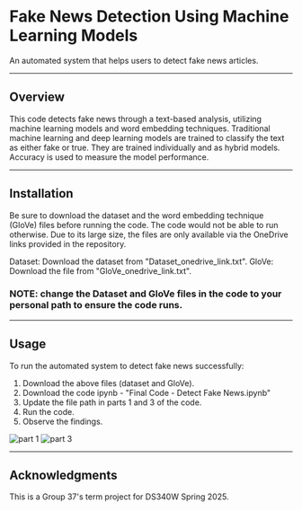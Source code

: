 # Fake News Detection Using Machine Learning Models

An automated system that helps users to detect fake news articles.

---


## Overview

This code detects fake news through a text-based analysis, utilizing machine learning models and word embedding techniques. 
Traditional machine learning and deep learning models are trained to classify the text as either fake or true. They are trained individually and as hybrid models.
Accuracy is used to measure the model performance. 

---

## Installation

Be sure to download the dataset and the word embedding technique (GloVe) files before running the code. The code would not be able to run otherwise. 
Due to its large size, the files are only available via the OneDrive links provided in the repository.

Dataset: Download the dataset from "Dataset_onedrive_link.txt".
GloVe: Download the file from "GloVe_onedrive_link.txt".

### NOTE: change the Dataset and GloVe files in the code to your personal path to ensure the code runs. 

---

## Usage

To run the automated system to detect fake news successfully:
1. Download the above files (dataset and GloVe).
2. Download the code ipynb - "Final Code - Detect Fake News.ipynb"
3. Update the file path in parts 1 and 3 of the code.
4. Run the code.
5. Observe the findings. 

![part 1](https://github.com/user-attachments/assets/3d343cfb-856f-4473-a0d5-0240a296c289)
![part 3](https://github.com/user-attachments/assets/34891fec-77b2-4d1b-96d9-cb858cdd4e8c)

---

## Acknowledgments

This is a Group 37's term project for DS340W Spring 2025.
